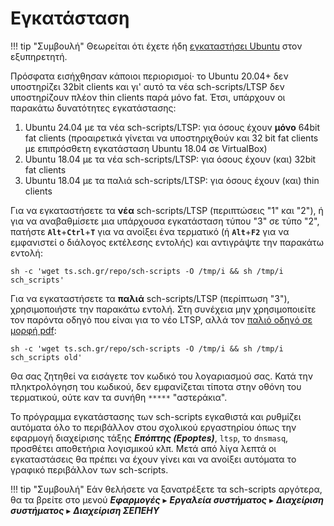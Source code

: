 # Εγκατάσταση

!!! tip "Συμβουλή"
    Θεωρείται ότι έχετε ήδη [εγκαταστήσει Ubuntu](../ubuntu/index.md) στον
    εξυπηρετητή.

Πρόσφατα εισήχθησαν κάποιοι περιορισμοί· το Ubuntu 20.04+ δεν υποστηρίζει 32bit
clients και γι' αυτό τα νέα sch-scripts/LTSP δεν υποστηρίζουν πλέον thin
clients παρά μόνο fat. Έτσι, υπάρχουν οι παρακάτω δυνατότητες εγκατάστασης:

 1. Ubuntu 24.04 με τα νέα sch-scripts/LTSP: για όσους έχουν **μόνο**
    64bit fat clients (προαιρετικά γίνεται να υποστηριχθούν και 32 bit
    fat clients με επιπρόσθετη εγκατάσταση Ubuntu 18.04 σε VirtualBox)
 2. Ubuntu 18.04 με τα νέα sch-scripts/LTSP: για όσους έχουν (και) 32bit
    fat clients
 3. Ubuntu 18.04 με τα παλιά sch-scripts/LTSP: για όσους έχουν (και)
    thin clients

Για να εγκαταστήσετε τα **νέα** sch-scripts/LTSP (περιπτώσεις "1" και "2"), ή
για να αναβαθμίσετε μια υπάρχουσα εγκατάσταση τύπου "3" σε τύπο "2", πατήστε
**`Alt`**+**`Ctrl`**+**`T`** για να ανοίξει ένα τερματικό (ή **`Alt`**+**`F2`**
για να εμφανιστεί ο διάλογος εκτέλεσης εντολής) και αντιγράψτε την παρακάτω
εντολή:

```shell
sh -c 'wget ts.sch.gr/repo/sch-scripts -O /tmp/i && sh /tmp/i sch_scripts'
```

Για να εγκαταστήσετε τα **παλιά** sch-scripts/LTSP (περίπτωση "3"),
χρησιμοποιήστε την παρακάτω εντολή. Στη συνέχεια μην χρησιμοποιείτε τον παρόντα
οδηγό που είναι για το νέο LTSP, αλλά τον [παλιό οδηγό σε μορφή
pdf](https://ts.sch.gr/docs/odigies-egkatastasis-diaxirisis/364-ubuntu18-04ltsp):

```shell
sh -c 'wget ts.sch.gr/repo/sch-scripts -O /tmp/i && sh /tmp/i sch_scripts old'
```

Θα σας ζητηθεί να εισάγετε τον κωδικό του λογαριασμού σας. Κατά την
πληκτρολόγηση του κωδικού, δεν εμφανίζεται τίποτα στην οθόνη του τερματικού,
ούτε καν τα συνήθη `*****` "αστεράκια".

Το πρόγραμμα εγκατάστασης των sch-scripts εγκαθιστά και ρυθμίζει αυτόματα όλο
το περιβάλλον στου σχολικού εργαστηρίου όπως την εφαρμογή διαχείρισης τάξης
***Επόπτης (Epoptes)***, `ltsp`, το `dnsmasq`, προσθέτει αποθετήρια λογισμικού
κλπ. Μετά από λίγα λεπτά οι εγκαταστάσεις θα πρέπει να έχουν γίνει και να
ανοίξει αυτόματα το γραφικό περιβάλλον των sch-scripts.

!!! tip "Συμβουλή"
    Εάν θελήσετε να ξανατρέξετε τα sch-scripts αργότερα, θα τα βρείτε στο μενού
    ***Εφαρμογές*** ▸ ***Εργαλεία συστήματος*** ▸ ***Διαχείριση συστήματος*** ▸ ***Διαχείριση ΣΕΠΕΗΥ***
